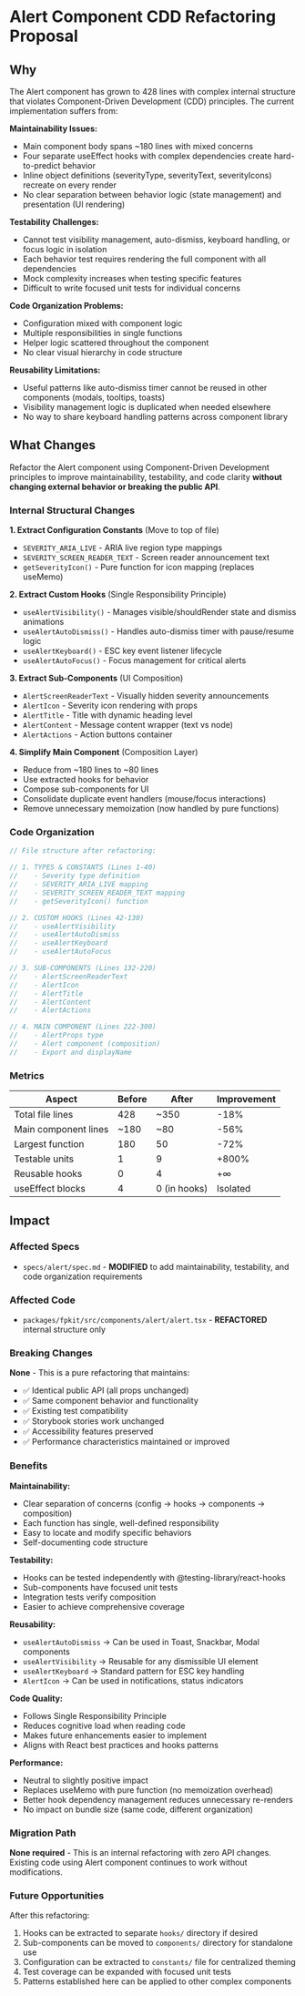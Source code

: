 # Alert Component CDD Refactoring Proposal

## Why

The Alert component has grown to 428 lines with complex internal structure that violates Component-Driven Development (CDD) principles. The current implementation suffers from:

**Maintainability Issues:**
- Main component body spans ~180 lines with mixed concerns
- Four separate useEffect hooks with complex dependencies create hard-to-predict behavior
- Inline object definitions (severityType, severityText, severityIcons) recreate on every render
- No clear separation between behavior logic (state management) and presentation (UI rendering)

**Testability Challenges:**
- Cannot test visibility management, auto-dismiss, keyboard handling, or focus logic in isolation
- Each behavior test requires rendering the full component with all dependencies
- Mock complexity increases when testing specific features
- Difficult to write focused unit tests for individual concerns

**Code Organization Problems:**
- Configuration mixed with component logic
- Multiple responsibilities in single functions
- Helper logic scattered throughout the component
- No clear visual hierarchy in code structure

**Reusability Limitations:**
- Useful patterns like auto-dismiss timer cannot be reused in other components (modals, tooltips, toasts)
- Visibility management logic is duplicated when needed elsewhere
- No way to share keyboard handling patterns across component library

## What Changes

Refactor the Alert component using Component-Driven Development principles to improve maintainability, testability, and code clarity **without changing external behavior or breaking the public API**.

### Internal Structural Changes

**1. Extract Configuration Constants** (Move to top of file)
- `SEVERITY_ARIA_LIVE` - ARIA live region type mappings
- `SEVERITY_SCREEN_READER_TEXT` - Screen reader announcement text
- `getSeverityIcon()` - Pure function for icon mapping (replaces useMemo)

**2. Extract Custom Hooks** (Single Responsibility Principle)
- `useAlertVisibility()` - Manages visible/shouldRender state and dismiss animations
- `useAlertAutoDismiss()` - Handles auto-dismiss timer with pause/resume logic
- `useAlertKeyboard()` - ESC key event listener lifecycle
- `useAlertAutoFocus()` - Focus management for critical alerts

**3. Extract Sub-Components** (UI Composition)
- `AlertScreenReaderText` - Visually hidden severity announcements
- `AlertIcon` - Severity icon rendering with props
- `AlertTitle` - Title with dynamic heading level
- `AlertContent` - Message content wrapper (text vs node)
- `AlertActions` - Action buttons container

**4. Simplify Main Component** (Composition Layer)
- Reduce from ~180 lines to ~80 lines
- Use extracted hooks for behavior
- Compose sub-components for UI
- Consolidate duplicate event handlers (mouse/focus interactions)
- Remove unnecessary memoization (now handled by pure functions)

### Code Organization

```typescript
// File structure after refactoring:

// 1. TYPES & CONSTANTS (Lines 1-40)
//    - Severity type definition
//    - SEVERITY_ARIA_LIVE mapping
//    - SEVERITY_SCREEN_READER_TEXT mapping
//    - getSeverityIcon() function

// 2. CUSTOM HOOKS (Lines 42-130)
//    - useAlertVisibility
//    - useAlertAutoDismiss
//    - useAlertKeyboard
//    - useAlertAutoFocus

// 3. SUB-COMPONENTS (Lines 132-220)
//    - AlertScreenReaderText
//    - AlertIcon
//    - AlertTitle
//    - AlertContent
//    - AlertActions

// 4. MAIN COMPONENT (Lines 222-300)
//    - AlertProps type
//    - Alert component (composition)
//    - Export and displayName
```

### Metrics

| Aspect | Before | After | Improvement |
|--------|--------|-------|-------------|
| Total file lines | 428 | ~350 | -18% |
| Main component lines | ~180 | ~80 | -56% |
| Largest function | 180 | 50 | -72% |
| Testable units | 1 | 9 | +800% |
| Reusable hooks | 0 | 4 | +∞ |
| useEffect blocks | 4 | 0 (in hooks) | Isolated |

## Impact

### Affected Specs
- `specs/alert/spec.md` - **MODIFIED** to add maintainability, testability, and code organization requirements

### Affected Code
- `packages/fpkit/src/components/alert/alert.tsx` - **REFACTORED** internal structure only

### Breaking Changes
**None** - This is a pure refactoring that maintains:
- ✅ Identical public API (all props unchanged)
- ✅ Same component behavior and functionality
- ✅ Existing test compatibility
- ✅ Storybook stories work unchanged
- ✅ Accessibility features preserved
- ✅ Performance characteristics maintained or improved

### Benefits

**Maintainability:**
- Clear separation of concerns (config → hooks → components → composition)
- Each function has single, well-defined responsibility
- Easy to locate and modify specific behaviors
- Self-documenting code structure

**Testability:**
- Hooks can be tested independently with @testing-library/react-hooks
- Sub-components have focused unit tests
- Integration tests verify composition
- Easier to achieve comprehensive coverage

**Reusability:**
- `useAlertAutoDismiss` → Can be used in Toast, Snackbar, Modal components
- `useAlertVisibility` → Reusable for any dismissible UI element
- `useAlertKeyboard` → Standard pattern for ESC key handling
- `AlertIcon` → Can be used in notifications, status indicators

**Code Quality:**
- Follows Single Responsibility Principle
- Reduces cognitive load when reading code
- Makes future enhancements easier to implement
- Aligns with React best practices and hooks patterns

**Performance:**
- Neutral to slightly positive impact
- Replaces useMemo with pure function (no memoization overhead)
- Better hook dependency management reduces unnecessary re-renders
- No impact on bundle size (same code, different organization)

### Migration Path
**None required** - This is an internal refactoring with zero API changes. Existing code using Alert component continues to work without modifications.

### Future Opportunities
After this refactoring:
1. Hooks can be extracted to separate `hooks/` directory if desired
2. Sub-components can be moved to `components/` directory for standalone use
3. Configuration can be extracted to `constants/` file for centralized theming
4. Test coverage can be expanded with focused unit tests
5. Patterns established here can be applied to other complex components
